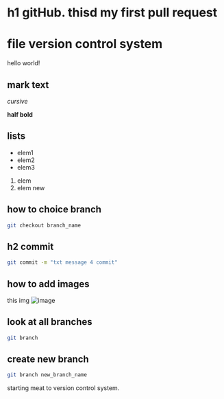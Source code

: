 # h1 gitHub. thisd my first pull request

# file version control system
hello world!


## mark text
*cursive*

**half bold**

## lists

* elem1
* elem2
* elem3


1. elem
2. elem new

## how to choice branch

```sh
git checkout branch_name
```

## h2 commit

```sh
git commit -m "txt message 4 commit"
```

## how to add images
this img
![image](side_files/OUQLRYMXG.avif)

## look at all branches

```sh
git branch
```

## create new branch

```sh
git branch new_branch_name
```

starting meat to  version control system.